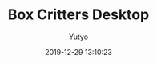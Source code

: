 ---
title: Box Critters Desktop
author:
  - Yutyo
description: Box Critters desktop app based on Electron.
date: 2019-12-29 13:10:23
image: /uploads/projects/bc-desktop.png
buttons:
  - name: Source
    href: 'https://github.com/boxcritters/Box-Critters-Desktop'
---
